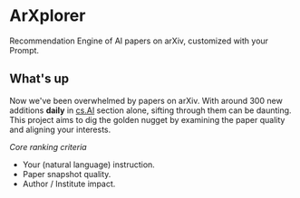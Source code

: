 # ArXplorer
Recommendation Engine of AI papers on arXiv, customized with your Prompt.

## What's up
Now we've been overwhelmed by papers on arXiv. With around 300 new additions **daily** in [cs.AI](https://arxiv.org/list/cs.AI/new) section alone, sifting through them can be daunting. This project aims to dig the golden nugget by examining the paper quality and aligning your interests. 

*Core ranking criteria*
- Your (natural language) instruction.
- Paper snapshot quality.
- Author / Institute impact.
